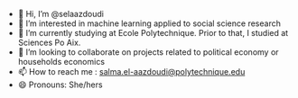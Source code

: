 - 👋 Hi, I’m @selaazdoudi
- 👀 I’m interested in machine learning applied to social science research
- 🌱 I’m currently studying at Ecole Polytechnique. Prior to that, I studied at Sciences Po Aix. 
- 💞️ I’m looking to collaborate on projects related to political economy or households economics
- 📫 How to reach me : salma.el-aazdoudi@polytechnique.edu
- 😄 Pronouns: She/hers


<!---
selaazdoudi/selaazdoudi is a ✨ special ✨ repository because its `README.md` (this file) appears on your GitHub profile.
You can click the Preview link to take a look at your changes.
--->
